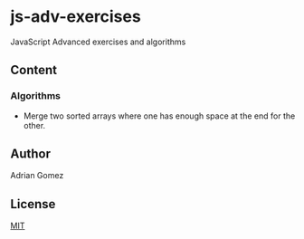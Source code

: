 # js-adv-exercises

JavaScript Advanced exercises and algorithms

## Content

### Algorithms

- Merge two sorted arrays where one has enough space at the end for the other.

## Author

Adrian Gomez

## License

[MIT](LICENSE)
